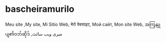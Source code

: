 # bascheiramurilo
Meu site  ,My site,  Mi Sitio Web,  मेरो वेबसाइट,   Мой сайт,  Mon site Web,  အကြှနျုပျ၏ဝဘ်ဆိုဒ်     ,میری ویب سائٹ  
